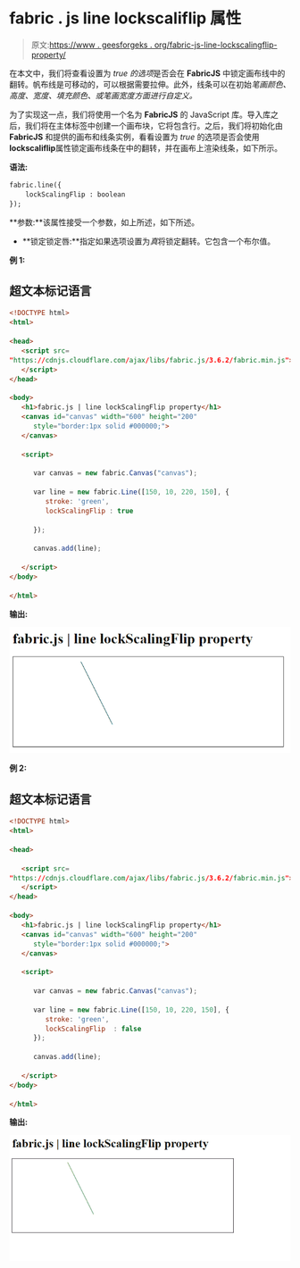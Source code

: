 # fabric . js line lockscaliflip 属性

> 原文:[https://www . geesforgeks . org/fabric-js-line-lockscalingflip-property/](https://www.geeksforgeeks.org/fabric-js-line-lockscalingflip-property/)

在本文中，我们将查看设置为 *true 的选项*是否会在 **FabricJS** 中锁定画布线中的翻转。帆布线是可移动的，可以根据需要拉伸。此外，线条可以在初始*笔画颜色、高度、宽度、填充颜色、*或*笔画宽度方面进行自定义。*

为了实现这一点，我们将使用一个名为 **FabricJS** 的 JavaScript 库。导入库之后，我们将在主体标签中创建一个画布块，它将包含行。之后，我们将初始化由 **FabricJS** 和提供的画布和线条实例，看看设置为 *true* 的选项是否会使用**lockscaliflip**属性锁定画布线条在中的翻转，并在画布上渲染线条，如下所示。

**语法:**

```html
fabric.line({
    lockScalingFlip : boolean
});
```

**参数:**该属性接受一个参数，如上所述，如下所述。

*   **锁定锁定唇:**指定如果选项设置为*真*将锁定翻转。它包含一个布尔值。

**例 1:**

## 超文本标记语言

```html
<!DOCTYPE html> 
<html> 

<head>    
   <script src= 
"https://cdnjs.cloudflare.com/ajax/libs/fabric.js/3.6.2/fabric.min.js"> 
   </script> 
</head> 

<body> 
   <h1>fabric.js | line lockScalingFlip property</h1>
   <canvas id="canvas" width="600" height="200"
      style="border:1px solid #000000;"> 
   </canvas> 

   <script>      

      var canvas = new fabric.Canvas("canvas"); 

      var line = new fabric.Line([150, 10, 220, 150], { 
         stroke: 'green',
         lockScalingFlip : true

      }); 

      canvas.add(line); 

   </script> 
</body> 

</html> 
```

**输出:**

![](img/d97006f12715909ca888e00ee23feaa1.png)

**例 2:**

## 超文本标记语言

```html
<!DOCTYPE html> 
<html> 

<head> 

   <script src= 
"https://cdnjs.cloudflare.com/ajax/libs/fabric.js/3.6.2/fabric.min.js"> 
   </script> 
</head> 

<body> 
   <h1>fabric.js | line lockScalingFlip property</h1>
   <canvas id="canvas" width="600" height="200"
      style="border:1px solid #000000;"> 
   </canvas> 

   <script>       

      var canvas = new fabric.Canvas("canvas"); 

      var line = new fabric.Line([150, 10, 220, 150], { 
         stroke: 'green',
         lockScalingFlip  : false
      }); 

      canvas.add(line); 

   </script> 
</body> 

</html> 
```

**输出:**

![](img/73edbce6498e93974ff7153d4ad11214.png)
